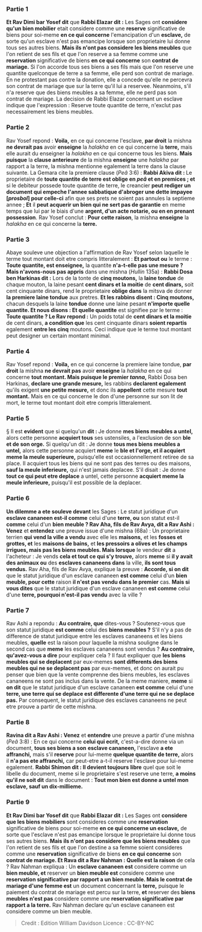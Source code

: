 
### Partie 1
<b>Et Rav Dimi bar Yosef dit</b> que <b>Rabbi Elazar dit :</b> Les Sages ont <b>considere qu'un bien mobilier</b> etait considere comme une <b>reserve</b> significative de biens pour soi-meme <b>en ce qui concerne</b> l'emancipation d'un <b>esclave,</b> de sorte qu'un esclave n'est pas emancipe lorsque son proprietaire lui donne tous ses autres biens. <b>Mais ils n'ont pas considere les biens meubles</b> que l'on retient de ses fils et que l'on reserve a sa femme comme une <b>reservation</b> significative de biens <b>en ce qui concerne</b> son <b>contrat de mariage.</b> Si l'on accorde tous ses biens a ses fils mais que l'on reserve une quantite quelconque de terre a sa femme, elle perd son contrat de mariage. En ne protestant pas contre la donation, elle a concede qu'elle ne percevra son contrat de mariage que sur la terre qu'il lui a reservee. Neanmoins, s'il n'a reserve que des biens meubles a sa femme, elle ne perd pas son contrat de mariage. La decision de Rabbi Elazar concernant un esclave indique que l'expression : Reserve toute quantite de terre, n'exclut pas necessairement les biens meubles.

### Partie 2
Rav Yosef repond : <b>Voila,</b> en ce qui concerne l'esclave, <b>par droit</b> la mishna <b>ne devrait pas</b> avoir <b>enseigne</b> la <i>halakha</i> en ce qui concerne la <b>terre,</b> mais elle aurait du enseigner la <i>halakha</i> en ce qui concerne tous les biens. <b>Mais puisque</b> la <b>clause anterieure</b> de la mishna <b>enseigne</b> une <i>halakha</i> par rapport a la terre, la mishna mentionne egalement la terre dans la clause suivante. La Gemara cite la premiere clause (<i>Peâ</i> 3:6) : <b>Rabbi Akiva dit : </b> Le proprietaire de <b>toute quantite de terre est oblige en <i>peâ</i> et en premices ; et</b> si le debiteur possede toute quantite de terre, le creancier <b>peut rediger un document qui empeche l'annee sabbatique d'abroger une dette impayee [<i>prosbol</i>] pour celle-ci</b> afin que ses prets ne soient pas annules la septieme annee ; <b>Et</b> il <b>peut acquerir un bien qui ne sert pas de garantie</b> en meme temps que lui par</b> le biais d'une <b>argent, d'un acte notarie, ou en en prenant possession</b>. Rav Yosef conclut : <b>Pour cette raison</b>, la mishna <b>enseigne</b> la <i>halakha</i> en ce qui concerne la <b>terre.</b>

### Partie 3
Abaye souleve une objection a l'affirmation de Rav Yosef selon laquelle le terme tout montant doit etre compris litteralement : <b>Et partout ou</b> le terme : <b>Toute quantite, est enseignee,</b> la quantite <b>n'a-t-elle pas une mesure ? Mais n'avons-nous pas appris</b> dans une mishna (<i>Hullin</i> 135a) : <b>Rabbi Dosa ben Harkinas dit :</b> Lors de la tonte de <b>cinq moutons,</b> la <b>laine tondue</b> de chaque mouton, la laine pesant <b>cent dinars et la moitie</b> de <b>cent dinars,</b> soit cent cinquante dinars, rend le proprietaire <b>oblige dans</b> la mitsva de donner <b>la premiere laine tondue</b> aux pretres. <b>Et les rabbins disent : Cinq moutons,</b> chacun desquels la laine <b>tondue</b> donne une laine pesant <b>n'importe quelle quantite. Et nous disons : Et quelle quantite</b> est signifiee par le terme : <b>Toute quantite ? Le Rav repond :</b> Un poids total de <b>cent dinars et la moitie</b> de cent dinars, <b>a condition que</b> les cent cinquante dinars <b>soient repartis</b> egalement <b>entre les cinq</b> moutons. Ceci indique que le terme tout montant peut designer un certain montant minimal.

### Partie 4
Rav Yosef repond : <b>Voila,</b> en ce qui concerne la premiere laine tondue, <b>par droit</b> la mishna <b>ne devrait pas</b> avoir <b>enseigne</b> la <i>halakha</i> en ce qui concerne <b>tout montant. Mais puisque le premier <i>tanna</i>,</b> Rabbi Dosa ben Harkinas, <b>declare une grande mesure,</b> les rabbins <b>declarent egalement</b> qu'ils exigent <b>une petite mesure,</b> et donc ils <b>appellent</b> cette mesure <b>tout montant.</b> Mais en ce qui concerne le don d'une personne sur son lit de mort, le terme tout montant doit etre compris litteralement.

### Partie 5
§ Il est <b>evident</b> que si quelqu'un <b>dit : </b> Je donne <b>mes biens meubles a untel,</b> alors cette personne <b>acquiert tous</b> ses ustensiles, a l'exclusion</b> de son <b>ble et de son orge.</b> Si quelqu'un dit : Je donne <b>tous mes biens meubles a untel,</b> alors cette personne acquiert <b>meme</b> le <b>ble et l'orge, et il acquiert meme la meule superieure,</b> puisqu'elle est occasionnellement retiree de sa place. Il acquiert tous les biens qui ne sont pas des terres ou des maisons, <b>sauf la meule inferieure,</b> qui n'est jamais deplacee. S'il disait : Je donne <b>tout ce qui peut etre deplace</b> a untel, cette personne <b>acquiert meme la meule inferieure,</b> puisqu'il est possible de la deplacer.

### Partie 6
<b>Un dilemme a ete souleve devant</b> les Sages : Le statut juridique d'un <b>esclave cananeen est-il comme</b> celui d'une <b>terre, ou</b> son statut est-il <b>comme</b> celui d'un <b>bien meuble ? Rav Aha, fils de Rav Avya, dit a Rav Ashi : Venez</b> et <b>entendez</b> une preuve issue d'une mishna (68a) : Un proprietaire terrien <b>qui vend la ville a vendu</b> avec elle les <b>maisons,</b> et les <b>fosses et grottes, et</b> les <b>maisons de bains,</b> et <b>les pressoirs a olives et les champs irrigues, mais pas les biens meubles. Mais lorsque</b> le vendeur <b>dit</b> a l'acheteur : Je vends <b>cela et tout ce qui s'y trouve,</b> alors <b>meme</b> si <b>il y avait des animaux ou</b> des <b>esclaves cananeens dans</b> la ville, <b>ils sont tous vendus.</b> Rav Aha, fils de Rav Avya, explique la preuve : <b>Accorde, si on dit</b> que le statut juridique d'un esclave cananeen <b>est comme</b> celui d'un <b>bien meuble, pour cette</b> raison <b>il n'est pas vendu dans le premier</b> cas. <b>Mais si vous dites</b> que le statut juridique d'un esclave cananeen <b>est comme</b> celui d'une <b>terre, pourquoi n'est-il pas vendu</b> avec la ville ?

### Partie 7
Rav Ashi a repondu : <b>Au contraire, que</b> dites-vous ? Soutenez-vous que son statut juridique <b>est comme</b> celui des <b>biens meubles ?</b> S'il n'y a pas de difference de statut juridique entre les esclaves cananeens et les biens meubles, <b>quelle</b> est la raison pour laquelle la mishna souligne dans le second cas que <b>meme</b> les esclaves cananeens sont vendus ? <b>Au contraire, qu'avez-vous a dire</b> pour expliquer cela ? Il faut expliquer que <b>les biens meubles qui se deplacent</b> par eux-memes <b>sont differents des biens meubles qui ne se deplacent pas</b> par eux-memes, et donc on aurait pu penser que bien que la vente comprenne des biens meubles, les esclaves cananeens ne sont pas inclus dans la vente. De la meme maniere, <b>meme</b> si <b>on dit</b> que le statut juridique d'un esclave cananeen <b>est comme</b> celui d'une <b>terre, une terre qui se deplace est differente d'une terre qui ne se deplace pas.</b> Par consequent, le statut juridique des esclaves cananeens ne peut etre prouve a partir de cette mishna.

### Partie 8
<b>Ravina dit a Rav Ashi : Venez</b> et <b>entendre</b> une preuve a partir d'une mishna (<i>Peâ</i> 3:8) : En ce qui concerne <b>celui qui ecrit,</b> c'est-a-dire donne via un document, <b>tous ses biens a son</b> <b>esclave cananeen,</b> l'esclave <b>a ete affranchi,</b> mais s'il <b>reserve</b> pour lui-meme <b>quelque quantite de terre,</b> alors il <b>n'a pas ete affranchi,</b> car peut-etre a-t-il reserve l'esclave pour lui-meme egalement. <b>Rabbi Shimon dit : Il devient toujours</b> <b>libre</b> quel que soit le libelle du document, meme si le proprietaire s'est reserve une terre, <b>a moins qu'il ne soit dit</b> dans le document : <b>Tout mon bien est donne a untel mon esclave, sauf un dix-millieme.</b>

### Partie 9
<b>Et Rav Dimi bar Yosef dit</b> que <b>Rabbi Elazar dit :</b> Les Sages ont <b>considere que les biens mobiliers</b> sont consideres comme une <b>reservation</b> significative de biens pour soi-meme <b>en ce qui concerne un esclave,</b> de sorte que l'esclave n'est pas emancipe lorsque le proprietaire lui donne tous ses autres biens. <b>Mais ils n'ont pas considere que les biens meubles</b> que l'on retient de ses fils et que l'on destine a sa femme soient consideres comme une <b>reservation</b> significative de biens <b>en ce qui concerne</b> son <b>contrat de mariage. Et Rava dit a Rav Nahman : Quelle est la raison</b> de cela ? Rav Nahman expliqua : Un <b>esclave cananeen est</b> considere comme un <b>bien meuble, et</b> reserver un <b>bien meuble est</b> considere comme une <b>reservation significative par rapport a un bien meuble. Mais le contrat de mariage d'une femme est</b> un document concernant la <b>terre,</b> puisque le paiement du contrat de mariage est percu sur la terre, <b>et</b> reserver des <b>biens meubles n'est pas</b> considere comme une <b>reservation significative par rapport a la terre.</b> Rav Nahman declare qu'un esclave cananeen est considere comme un bien meuble.

>Credit : Edition William Davidson
>Licence : CC-BY-NC